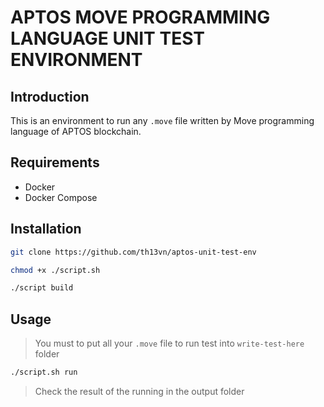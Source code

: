 # APTOS MOVE PROGRAMMING LANGUAGE UNIT TEST ENVIRONMENT

## Introduction

This is an environment to run any `.move` file written by Move programming language of APTOS blockchain.

## Requirements

- Docker
- Docker Compose

## Installation

```bash
git clone https://github.com/th13vn/aptos-unit-test-env
```

```bash
chmod +x ./script.sh
```

```bash
./script build
```

## Usage

> You must to put all your `.move` file to run test into `write-test-here` folder

```bash
./script.sh run
```

> Check the result of the running in the output folder
